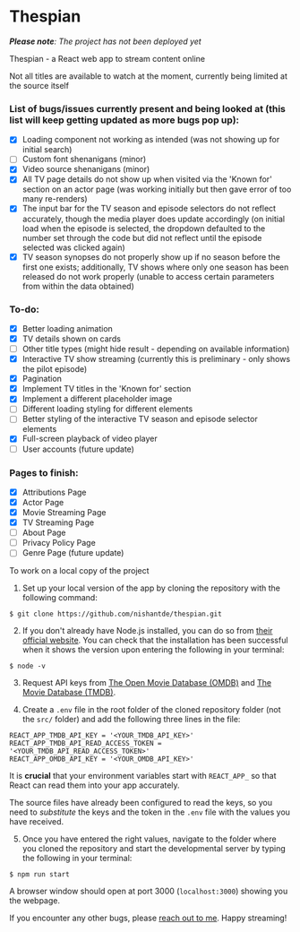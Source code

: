 # Thespian

***Please note**: The project has not been deployed yet*

Thespian - a React web app to stream content online

Not all titles are available to watch at the moment, currently being limited at the source itself

### List of bugs/issues currently present and being looked at (this list will keep getting updated as more bugs pop up):
- [x] Loading component not working as intended (was not showing up for initial search)
- [ ] Custom font shenanigans (minor)
- [x] Video source shenanigans (minor)
- [x] All TV page details do not show up when visited via the 'Known for' section on an actor page (was working initially but then gave error of too many re-renders)
- [x] The input bar for the TV season and episode selectors do not reflect accurately, though the media player does update accordingly (on initial load when the episode is selected, the dropdown defaulted to the number set through the code but did not reflect until the episode selected was clicked again)
- [x] TV season synopses do not properly show up if no season before the first one exists; additionally, TV shows where only one season has been released do not work properly (unable to access certain parameters from within the data obtained)

### To-do:
- [x] Better loading animation
- [x] TV details shown on cards
- [ ] Other title types (might hide result - depending on available information)
- [x] Interactive TV show streaming (currently this is preliminary - only shows the pilot episode)
- [x] Pagination
- [x] Implement TV titles in the 'Known for' section
- [x] Implement a different placeholder image
- [ ] Different loading styling for different elements
- [ ] Better styling of the interactive TV season and episode selector elements
- [x] Full-screen playback of video player
- [ ] User accounts (future update)

### Pages to finish:
- [x] Attributions Page
- [x] Actor Page
- [x] Movie Streaming Page
- [x] TV Streaming Page
- [ ] About Page
- [ ] Privacy Policy Page
- [ ] Genre Page (future update)

To work on a local copy of the project 

1. Set up your local version of the app by cloning the repository with the following command:

```
$ git clone https://github.com/nishantde/thespian.git
```

2. If you don't already have Node.js installed, you can do so from [their official website](https://nodejs.org/en/learn/getting-started/how-to-install-nodejs). You can check that the installation has been successful when it shows the version upon entering the following in your terminal:

```
$ node -v
```

3. Request API keys from [The Open Movie Database (OMDB)](https://www.omdbapi.com/) and [The Movie Database (TMDB)](https://www.themoviedb.org/).

4. Create a ```.env``` file in the root folder of the cloned repository folder (not the ```src/``` folder) and add the following three lines in the file:

```
REACT_APP_TMDB_API_KEY = '<YOUR_TMDB_API_KEY>'
REACT_APP_TMDB_API_READ_ACCESS_TOKEN = '<YOUR_TMDB_API_READ_ACCESS_TOKEN>'
REACT_APP_OMDB_API_KEY = '<YOUR_OMDB_API_KEY>'
```

It is **crucial** that your environment variables start with ```REACT_APP_``` so that React can read them into your app accurately.

The source files have already been configured to read the keys, so you need to *substitute* the keys and the token in the ```.env``` file with the values you have received.

5. Once you have entered the right values, navigate to the folder where you cloned the repository and start the developmental server by typing the following in your terminal:

```
$ npm run start
```

A browser window should open at port 3000 (```localhost:3000```) showing you the webpage.

If you encounter any other bugs, please [reach out to me](https://nishant.work/contact-me). Happy streaming!